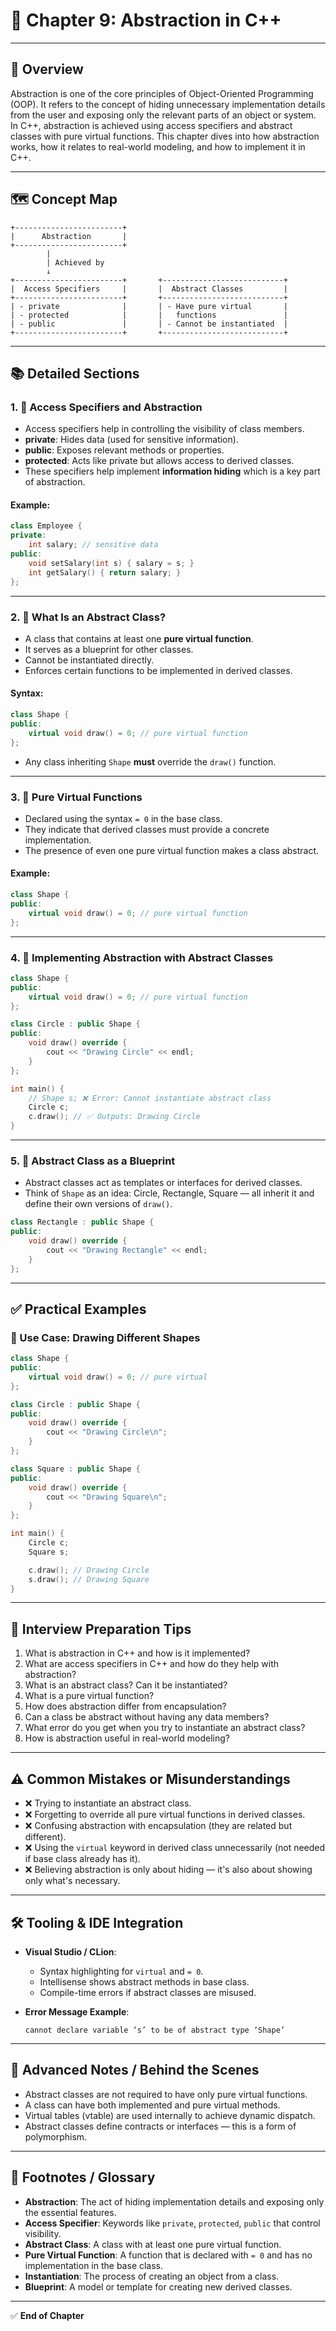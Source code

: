 # 📘 Chapter 9: Abstraction in C++

---

## 🧠 Overview

Abstraction is one of the core principles of Object-Oriented Programming (OOP). It refers to the concept of hiding unnecessary implementation details from the user and exposing only the relevant parts of an object or system. In C++, abstraction is achieved using access specifiers and abstract classes with pure virtual functions. This chapter dives into how abstraction works, how it relates to real-world modeling, and how to implement it in C++.

---

## 🗺️ Concept Map

```
+------------------------+
|      Abstraction       |
+------------------------+
        |
        | Achieved by
        ↓
+------------------------+       +---------------------------+
|  Access Specifiers     |       |  Abstract Classes         |
+------------------------+       +---------------------------+
| - private              |       | - Have pure virtual       |
| - protected            |       |   functions               |
| - public               |       | - Cannot be instantiated  |
+------------------------+       +---------------------------+
```

---

## 📚 Detailed Sections

### 1. 🔐 Access Specifiers and Abstraction

- Access specifiers help in controlling the visibility of class members.
- **private**: Hides data (used for sensitive information).
- **public**: Exposes relevant methods or properties.
- **protected**: Acts like private but allows access to derived classes.
- These specifiers help implement **information hiding** which is a key part of abstraction.

#### Example:
```cpp
class Employee {
private:
    int salary; // sensitive data
public:
    void setSalary(int s) { salary = s; }
    int getSalary() { return salary; }
};
```

---

### 2. 🧰 What Is an Abstract Class?

- A class that contains at least one **pure virtual function**.
- It serves as a blueprint for other classes.
- Cannot be instantiated directly.
- Enforces certain functions to be implemented in derived classes.

#### Syntax:
```cpp
class Shape {
public:
    virtual void draw() = 0; // pure virtual function
};
```

- Any class inheriting `Shape` **must** override the `draw()` function.

---

### 3. 🧪 Pure Virtual Functions

- Declared using the syntax `= 0` in the base class.
- They indicate that derived classes must provide a concrete implementation.
- The presence of even one pure virtual function makes a class abstract.

#### Example:
```cpp
class Shape {
public:
    virtual void draw() = 0; // pure virtual function
};
```

---

### 4. 🧱 Implementing Abstraction with Abstract Classes

```cpp
class Shape {
public:
    virtual void draw() = 0; // pure virtual function
};

class Circle : public Shape {
public:
    void draw() override {
        cout << "Drawing Circle" << endl;
    }
};

int main() {
    // Shape s; ❌ Error: Cannot instantiate abstract class
    Circle c;
    c.draw(); // ✅ Outputs: Drawing Circle
}
```

---

### 5. 🧭 Abstract Class as a Blueprint

- Abstract classes act as templates or interfaces for derived classes.
- Think of `Shape` as an idea: Circle, Rectangle, Square — all inherit it and define their own versions of `draw()`.

```cpp
class Rectangle : public Shape {
public:
    void draw() override {
        cout << "Drawing Rectangle" << endl;
    }
};
```

---

## ✅ Practical Examples

### 🎯 Use Case: Drawing Different Shapes

```cpp
class Shape {
public:
    virtual void draw() = 0; // pure virtual
};

class Circle : public Shape {
public:
    void draw() override {
        cout << "Drawing Circle\n";
    }
};

class Square : public Shape {
public:
    void draw() override {
        cout << "Drawing Square\n";
    }
};

int main() {
    Circle c;
    Square s;

    c.draw(); // Drawing Circle
    s.draw(); // Drawing Square
}
```

---

## 🎯 Interview Preparation Tips

1. What is abstraction in C++ and how is it implemented?
2. What are access specifiers in C++ and how do they help with abstraction?
3. What is an abstract class? Can it be instantiated?
4. What is a pure virtual function?
5. How does abstraction differ from encapsulation?
6. Can a class be abstract without having any data members?
7. What error do you get when you try to instantiate an abstract class?
8. How is abstraction useful in real-world modeling?

---

## ⚠️ Common Mistakes or Misunderstandings

- ❌ Trying to instantiate an abstract class.
- ❌ Forgetting to override all pure virtual functions in derived classes.
- ❌ Confusing abstraction with encapsulation (they are related but different).
- ❌ Using the `virtual` keyword in derived class unnecessarily (not needed if base class already has it).
- ❌ Believing abstraction is only about hiding — it's also about showing only what's necessary.

---

## 🛠️ Tooling & IDE Integration

- **Visual Studio / CLion**:
  - Syntax highlighting for `virtual` and `= 0`.
  - Intellisense shows abstract methods in base class.
  - Compile-time errors if abstract classes are misused.

- **Error Message Example**:
  ```
  cannot declare variable ‘s’ to be of abstract type ‘Shape’
  ```

---

## 🧠 Advanced Notes / Behind the Scenes

- Abstract classes are not required to have only pure virtual functions.
- A class can have both implemented and pure virtual methods.
- Virtual tables (vtable) are used internally to achieve dynamic dispatch.
- Abstract classes define contracts or interfaces — this is a form of polymorphism.

---

## 📘 Footnotes / Glossary

- **Abstraction**: The act of hiding implementation details and exposing only the essential features.
- **Access Specifier**: Keywords like `private`, `protected`, `public` that control visibility.
- **Abstract Class**: A class with at least one pure virtual function.
- **Pure Virtual Function**: A function that is declared with `= 0` and has no implementation in the base class.
- **Instantiation**: The process of creating an object from a class.
- **Blueprint**: A model or template for creating new derived classes.

---

✅ **End of Chapter**
